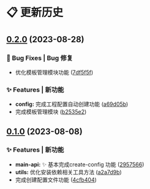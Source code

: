 # 📋 更新历史 



## [0.2.0](https://github.com/yun8711/yun-kit/compare/0.1.0...v0.2.0) (2023-08-28)


### 🐛 Bug Fixes | Bug 修复

* 优化模板管理模块功能 ([7df5f5f](https://github.com/yun8711/yun-kit/commit/7df5f5f56374b84bc4e4d5e03e6c7e54295ddf52))


### ✨ Features | 新功能

* **config:** 完成工程配置自动创建功能 ([a69d05b](https://github.com/yun8711/yun-kit/commit/a69d05b763478ddcde33436d0090231eaa08a7da))
* 完成模板管理模块 ([b2535e2](https://github.com/yun8711/yun-kit/commit/b2535e297dba0a02e7a8c62561fb82b9b349c1c9))

## [0.1.0](https://github.com/yun8711/yun-kit/compare/4cfb404a64a2de8805f2d39ef11e0acaf3de8bf5...0.1.0) (2023-08-08)


### ✨ Features | 新功能

* **main-api:** :sparkles: 基本完成create-config 功能 ([2957566](https://github.com/yun8711/yun-kit/commit/2957566f1382165cee467ade3cf2383f64e755fa))
* **utils:** 优化安装依赖相关工具方法 ([a2a7d9b](https://github.com/yun8711/yun-kit/commit/a2a7d9b635f46f372fad38efb41b664bbbde8e44))
* 完成创建配置文件功能 ([4cfb404](https://github.com/yun8711/yun-kit/commit/4cfb404a64a2de8805f2d39ef11e0acaf3de8bf5))